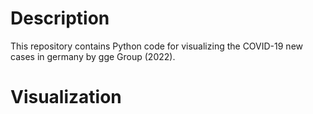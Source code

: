 # Description
This repository contains Python code for visualizing the COVID-19 new cases in germany by gge Group (2022).

# Visualization
